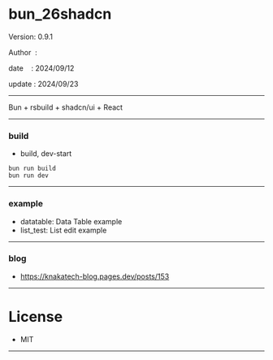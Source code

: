 ﻿# bun_26shadcn

 Version: 0.9.1

 Author  :

 date    : 2024/09/12

 update : 2024/09/23

***

Bun + rsbuild + shadcn/ui + React 


***
### build

* build, dev-start

```
bun run build
bun run dev
```

***
### example

* datatable: Data Table example
* list_test: List edit example

***
### blog

* https://knakatech-blog.pages.dev/posts/153

***
# License

* MIT

***

